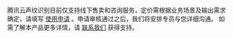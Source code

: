 腾讯云声纹识别目前仅支持线下售卖和咨询服务，定价需根据业务场景及输出需求确定，请填写 [使用申请](https://cloud.tencent.com/apply/p/xkx74oxsg38) 。申请审核通过之后，我们将安排专员与您详细沟通。
如需了解本产品更多详情，请 [联系我们](https://cloud.tencent.com/act/event/connect-service) 获得支持。
